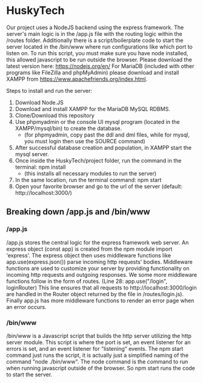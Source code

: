 # HuskyTech

Our project uses a NodeJS backend using the express framework. The server's main logic is in the /app.js file with the routing logic within the /routes folder. Additionally there is a script/boilerplate code to start the server located in the /bin/www where run configurations like which port to listen on. To run this script, you must make sure you have node installed, this allowed javascript to be run outside the browser. Please download the latest version here: https://nodejs.org/en/ For MariaDB (included with other programs like FileZilla and phpMyAdmin) please download and install XAMPP from https://www.apachefriends.org/index.html.

Steps to install and run the server:
1. Download Node.JS
2. Download and install XAMPP for the MariaDB MySQL RDBMS.
3. Clone/Download this repository
4. Use phpmyadmin or the console UI mysql program (located in the XAMPP/mysql/bin) to create the database.
    - (for phpmyadmin, copy past the ddl and dml files, while for mysql, you must login then use the SOURCE command)
5. After successful database creation and population, in XAMPP start the mysql server.
6. Once inside the HuskyTech/project folder, run the command in the terminal: npm install
    - (this installs all necessary modules to run the server)
7. In the same location, run the terminal command: npm start
8. Open your favorite browser and go to the url of the server (default: http://localhost:3000/)

## Breaking down /app.js and /bin/www

### /app.js
/app.js stores the central logic for the express framework web server. An express object (const app) is created from the npm module import 'express'. The express object then uses middleware functions like app.use(express.json()) parse incoming http requests' bodies. Middleware functions are used to customize your server by providing functionality on incoming http requests and outgoing responses. We some more middleware functions follow in the form of routes. (Line 28: app.use("/login", loginRouter) This line ensures that all requests to http://localhost:3000/login are handled in the Router object returned by the file in /routes/login.js). Finally app.js has more middleware functions to render an error page when an error occurs.

### /bin/www
/bin/www is a Javascript script that builds the http server utilizing the http server module. This script is where the port is set, an event listener for an errors is set, and an event listener for "listening" events. The npm start command just runs the script, it is actually just a simplified naming of the command "node ./bin/www". The node command is the command to run when running javascript outside of the browser. So npm start runs the code to start the server.
